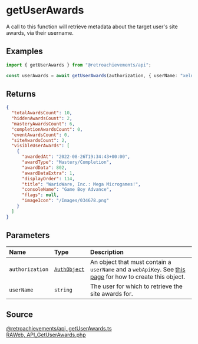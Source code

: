 # getUserAwards

A call to this function will retrieve metadata about the target user's site awards, via their username.

## Examples

```ts
import { getUserAwards } from "@retroachievements/api";

const userAwards = await getUserAwards(authorization, { userName: "xelnia" });
```

## Returns

```json
{
  "totalAwardsCount": 10,
  "hiddenAwardsCount": 2,
  "masteryAwardsCount": 6,
  "completionAwardsCount": 0,
  "eventAwardsCount": 0,
  "siteAwardsCount": 2,
  "visibleUserAwards": [
    {
      "awardedAt": "2022-08-26T19:34:43+00:00",
      "awardType": "Mastery/Completion",
      "awardData": 802,
      "awardDataExtra": 1,
      "displayOrder": 114,
      "title": "WarioWare, Inc.: Mega Microgames!",
      "consoleName": "Game Boy Advance",
      "flags": null,
      "imageIcon": "/Images/034678.png"
    }
  ]
}
```

## Parameters

| Name            | Type                                        | Description                                                                                                                  |
| :-------------- | :------------------------------------------ | :--------------------------------------------------------------------------------------------------------------------------- |
| `authorization` | [`AuthObject`](/v1/data-models/auth-object) | An object that must contain a `userName` and a `webApiKey`. See [this page](/getting-started) for how to create this object. |
| `userName`      | `string`                                    | The user for which to retrieve the site awards for.                                                                          |

## Source

[@retroachievements/api, getUserAwards.ts](https://github.dev/RetroAchievements/api-js/blob/main/src/user/getUserAwards.ts)  
[RAWeb, API_GetUserAwards.php](https://github.dev/RetroAchievements/RAWeb/blob/master/public/API/API_GetUserAwards.php)
